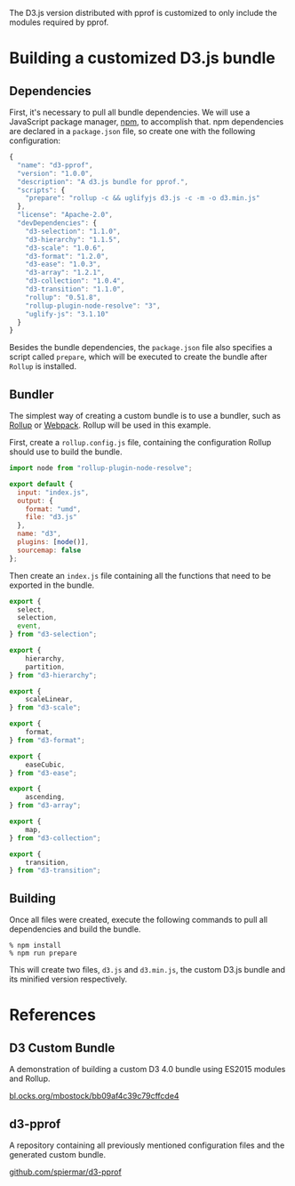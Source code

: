 The D3.js version distributed with pprof is customized to only include the modules required by pprof.

# Building a customized D3.js bundle

## Dependencies

First, it's necessary to pull all bundle dependencies. We will use a JavaScript package manager, [npm](https://www.npmjs.com/), to accomplish that. npm dependencies are declared in a `package.json` file, so create one with the following configuration:

```js
{
  "name": "d3-pprof",
  "version": "1.0.0",
  "description": "A d3.js bundle for pprof.",
  "scripts": {
    "prepare": "rollup -c && uglifyjs d3.js -c -m -o d3.min.js"
  },
  "license": "Apache-2.0",
  "devDependencies": {
    "d3-selection": "1.1.0",
    "d3-hierarchy": "1.1.5",
    "d3-scale": "1.0.6",
    "d3-format": "1.2.0",
    "d3-ease": "1.0.3",
    "d3-array": "1.2.1",
    "d3-collection": "1.0.4",
    "d3-transition": "1.1.0",
    "rollup": "0.51.8",
    "rollup-plugin-node-resolve": "3",
    "uglify-js": "3.1.10"
  }
}
```

Besides the bundle dependencies, the `package.json` file also specifies a script called `prepare`, which will be executed to create the bundle after `Rollup` is installed.

## Bundler

The simplest way of creating a custom bundle is to use a bundler, such as [Rollup](https://rollupjs.org/) or [Webpack](https://webpack.js.org/). Rollup will be used in this example.

First, create a `rollup.config.js` file, containing the configuration Rollup should use to build the bundle.

```js
import node from "rollup-plugin-node-resolve";

export default {
  input: "index.js",
  output: {
    format: "umd",
    file: "d3.js"
  },
  name: "d3",
  plugins: [node()],
  sourcemap: false
};
```

Then create an `index.js` file containing all the functions that need to be exported in the bundle.

```js
export {
  select,
  selection,
  event,
} from "d3-selection";

export {
    hierarchy,
    partition,
} from "d3-hierarchy";

export {
    scaleLinear,
} from "d3-scale";

export {
    format,
} from "d3-format";

export {
    easeCubic,
} from "d3-ease";

export {
    ascending,
} from "d3-array";

export {
    map,
} from "d3-collection";

export {
    transition,
} from "d3-transition";
```

## Building

Once all files were created, execute the following commands to pull all dependencies and build the bundle.

```
% npm install
% npm run prepare
```

This will create two files, `d3.js` and `d3.min.js`, the custom D3.js bundle and its minified version respectively.

# References

## D3 Custom Bundle

A demonstration of building a custom D3 4.0 bundle using ES2015 modules and Rollup. 

[bl.ocks.org/mbostock/bb09af4c39c79cffcde4](https://bl.ocks.org/mbostock/bb09af4c39c79cffcde4)

## d3-pprof

A repository containing all previously mentioned configuration files and the generated custom bundle.

[github.com/spiermar/d3-pprof](https://github.com/spiermar/d3-pprof)